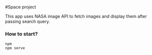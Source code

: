 #Space project

This app uses NASA image API to fetch images and display them after passing search query.

### How to start?

```
npm
npm serve

```